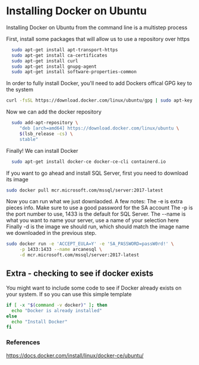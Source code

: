 # Installing Docker on Ubuntu

Installing Docker on Ubuntu from the command line is a multistep process

First, install some packages that will allow us to use a repository over https
```bash
  sudo apt-get install apt-transport-https 
  sudo apt-get install ca-certificates 
  sudo apt-get install curl 
  sudo apt-get install gnupg-agent 
  sudo apt-get install software-properties-common
```

In order to fully install Docker, you'll need to add Dockers offical GPG key to the system
```bash
curl -fsSL https://download.docker.com/linux/ubuntu/gpg | sudo apt-key add -
```  

Now we can add the docker repository
```bash
  sudo add-apt-repository \
     "deb [arch=amd64] https://download.docker.com/linux/ubuntu \
     $(lsb_release -cs) \
     stable"
```  
Finally! We can install Docker
```bash
  sudo apt-get install docker-ce docker-ce-cli containerd.io
```

If you want to go ahead and install SQL Server, first you need to download its image
```bash
sudo docker pull mcr.microsoft.com/mssql/server:2017-latest
```

Now you can run what we just downlaoded. A few notes:
The -e is extra pieces info. Make sure to use a good password for the SA account
The -p is the port number to use, 1433 is the default for SQL Server. 
The --name is what you want to name your server, use a name of your selection here
Finally -d is the image we should run, which should match the image name we downloaded in the previous step.
```bash
sudo docker run -e 'ACCEPT_EULA=Y' -e 'SA_PASSWORD=passW0rd!' \
     -p 1433:1433 --name arcanesql \
     -d mcr.microsoft.com/mssql/server:2017-latest
```


## Extra - checking to see if docker exists
You might want to include some code to see if Docker already exists on your system. If so you can use this simple template
```bash
if [ -x "$(command -v docker)" ]; then
  echo "Docker is already installed"
else
  echo "Install Docker"
fi
```
### References
https://docs.docker.com/install/linux/docker-ce/ubuntu/
